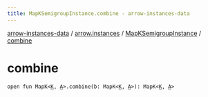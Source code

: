 ```yaml
---
title: MapKSemigroupInstance.combine - arrow-instances-data
---
```


[arrow-instances-data](../../index.html) / [arrow.instances](../index.html) / [MapKSemigroupInstance](index.html) / [combine](./combine.html)

# combine

`open fun MapK<`[`K`](index.html#K)`, `[`A`](index.html#A)`>.combine(b: MapK<`[`K`](index.html#K)`, `[`A`](index.html#A)`>): MapK<`[`K`](index.html#K)`, `[`A`](index.html#A)`>`